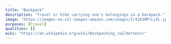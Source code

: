 ```yaml
---
title: "Backpack"
description: "Travel or hike carrying one's belongings in a backpack."
image: "https://images-na.ssl-images-amazon.com/images/I/41K3MPlLj9L.jpg"
purposes: [travel]
qualities: []
wiki: "https://en.wikipedia.org/wiki/Backpacking_(wilderness)"
---
```

